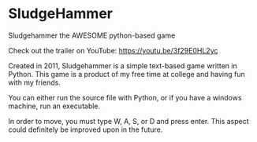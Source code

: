  # SludgeHammer
Sludgehammer the AWESOME python-based game

Check out the trailer on YouTube: https://youtu.be/3f29E0HL2yc

Created in 2011, Sludgehammer is a simple text-based game written in Python. This game is a product of my free time at college and having fun with my friends.

You can either run the source file with Python, or if you have a windows machine, run an executable.

In order to move, you must type W, A, S, or D and press enter. This aspect could definitely be improved upon in the future.

